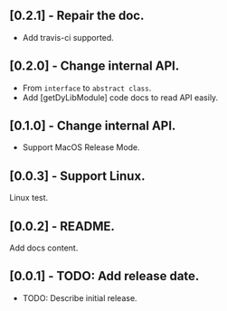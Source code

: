 ## [0.2.1] - Repair the doc.
- Add travis-ci supported.

## [0.2.0] - Change internal API.
- From `interface` to `abstract class`.
- Add [getDyLibModule] code docs to read API easily.

## [0.1.0] - Change internal API.
- Support MacOS Release Mode.

## [0.0.3] - Support Linux.
Linux test.

## [0.0.2] - README.
Add docs content.

## [0.0.1] - TODO: Add release date.

* TODO: Describe initial release.
